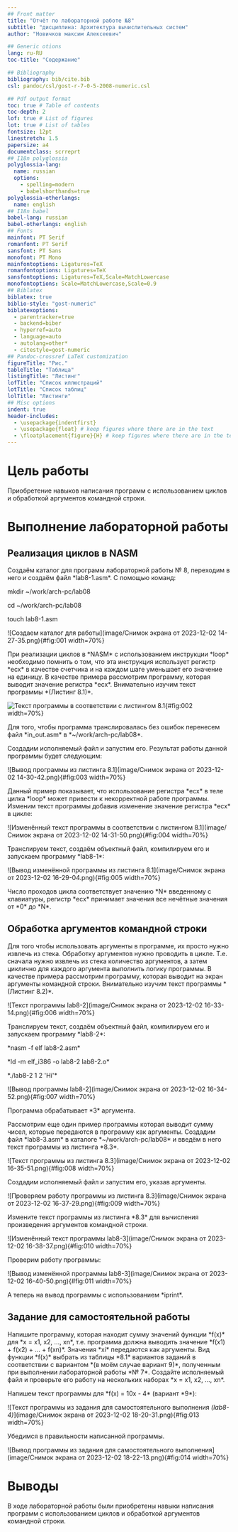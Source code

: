 ```yaml
---
## Front matter
title: "Отчёт по лабораторной работе №8"
subtitle: "дисциплина: Архитектура вычислительных систем"
author: "Новичков максим Алексеевич"

## Generic otions
lang: ru-RU
toc-title: "Содержание"

## Bibliography
bibliography: bib/cite.bib
csl: pandoc/csl/gost-r-7-0-5-2008-numeric.csl

## Pdf output format
toc: true # Table of contents
toc-depth: 2
lof: true # List of figures
lot: true # List of tables
fontsize: 12pt
linestretch: 1.5
papersize: a4
documentclass: scrreprt
## I18n polyglossia
polyglossia-lang:
  name: russian
  options:
	- spelling=modern
	- babelshorthands=true
polyglossia-otherlangs:
  name: english
## I18n babel
babel-lang: russian
babel-otherlangs: english
## Fonts
mainfont: PT Serif
romanfont: PT Serif
sansfont: PT Sans
monofont: PT Mono
mainfontoptions: Ligatures=TeX
romanfontoptions: Ligatures=TeX
sansfontoptions: Ligatures=TeX,Scale=MatchLowercase
monofontoptions: Scale=MatchLowercase,Scale=0.9
## Biblatex
biblatex: true
biblio-style: "gost-numeric"
biblatexoptions:
  - parentracker=true
  - backend=biber
  - hyperref=auto
  - language=auto
  - autolang=other*
  - citestyle=gost-numeric
## Pandoc-crossref LaTeX customization
figureTitle: "Рис."
tableTitle: "Таблица"
listingTitle: "Листинг"
lofTitle: "Список иллюстраций"
lotTitle: "Список таблиц"
lolTitle: "Листинги"
## Misc options
indent: true
header-includes:
  - \usepackage{indentfirst}
  - \usepackage{float} # keep figures where there are in the text
  - \floatplacement{figure}{H} # keep figures where there are in the text
---
```


# Цель работы

<p>Приобретение навыков написания программ с использованием циклов и обработкой аргументов командной строки.</p>

# Выполнение лабораторной работы

## Реализация циклов в NASM

<p>Создаём каталог для программ лабораторной работы № 8, переходим в него и
создаём файл *lab8-1.asm*. С помощью команд:</p>

<p>mkdir ~/work/arch-pc/lab08</p>
<p>cd ~/work/arch-pc/lab08</p>
<p>touch lab8-1.asm</p>

![Создаем каталог для работы](image/Снимок экрана от 2023-12-02 14-27-35.png){#fig:001 width=70%}

<p>При реализации циклов в *NASM* с использованием инструкции *loop* необходимо помнить о том, что эта инструкция использует регистр *ecx* в качестве счетчика и на каждом шаге уменьшает его значение на единицу. В качестве примера рассмотрим программу, которая выводит значение регистра *ecx*. Внимательно изучим текст программы *(Листинг 8.1)*.</p>

![Текст программы в соответствии с листингом 8.1](image/){#fig:002 width=70%}

<p>Для того, чтобы программа транслировалась без ошибок перенесем файл *in_out.asm* в *~/work/arch-pc/lab08*.</p>
<p>Создадим исполняемый файл и запустим его. Результат работы данной программы будет следующим:</p>

![Вывод программы из листинга 8.1](image/Снимок экрана от 2023-12-02 14-30-42.png){#fig:003 width=70%}

<p>Данный пример показывает, что использование регистра *ecx* в теле цилка *loop* может привести к некорректной работе программы. Изменим текст программы добавив изменение значение регистра *ecx* в цикле:</p>

![Изменённый текст программы в соответствии с листингом 8.1](image/Снимок экрана от 2023-12-02 14-31-50.png){#fig:004 width=70%}

<p>Транслируем текст, создаём объектный файл, компилируем его и запускаем программу *lab8-1*:</p>

![Вывод изменённой программы из листинга 8.1](image/Снимок экрана от 2023-12-02 16-29-04.png){#fig:005 width=70%}

<p>Число проходов цикла соответствует значению *N* введенному с клавиатуры, регистр *ecx* принимает значения все нечётные значения от *0* до *N*.</p>

## Обработка аргументов командной строки

<p>Для того чтобы использовать аргументы в программе, их просто нужно
извлечь из стека. Обработку аргументов нужно проводить в цикле. Т.е. сначала нужно извлечь из стека количество аргументов, а затем циклично для каждого аргумента выполнить логику программы. В качестве примера рассмотрим программу, которая выводит на экран аргументы командной строки. Внимательно изучим текст программы *(Листинг 8.2)*.</p>

![Текст программы lab8-2](image/Снимок экрана от 2023-12-02 16-33-14.png){#fig:006 width=70%}

<p>Транслируем текст, создаём объектный файл, компилируем его и запускаем программу *lab8-2*:</p>
<p>*nasm -f elf lab8-2.asm*</p>
<p>*ld -m elf_i386 -o lab8-2 lab8-2.o*</p>
<p>*./lab8-2 1 2 'Hi'*</p>

![Вывод программы lab8-2](image/Снимок экрана от 2023-12-02 16-34-52.png){#fig:007 width=70%}

<p>Программа обрабатывает *3* аргумента.</p>

<p>Рассмотрим еще один пример программы которая выводит сумму чисел, которые передаются в программу как аргументы. Создадим файл *lab8-3.asm* в каталоге *~/work/arch-pc/lab08* и введём в него текст программы из листинга *8.3*.</p>

![Текст программы из листинга 8.3](image/Снимок экрана от 2023-12-02 16-35-51.png){#fig:008 width=70%}

<p>Создадим исполняемый файл и запустим его, указав аргументы.</p>

![Проверяем работу программы из листинга 8.3](image/Снимок экрана от 2023-12-02 16-37-29.png){#fig:009 width=70%}

<p>Измените текст программы из листинга *8.3* для вычисления произведения аргументов командной строки.</p>

![Изменённый текст программы lab8-3](image/Снимок экрана от 2023-12-02 16-38-37.png){#fig:010 width=70%}

<p>Проверим работу программы:</p>

![Вывод изменённой программы lab8-3](image/Снимок экрана от 2023-12-02 16-40-50.png){#fig:011 width=70%}

<p>А теперь на вывод программы с использованием *iprint*.</p>

## Задание для самостоятельной работы

<p>Напишите программу, которая находит сумму значений функции *f(x)* для
*x = x1, x2, ..., xn*, т.е. программа должна выводить значение *f(x1) + f(x2) + ... + f(xn)*.
Значения *xi* передаются как аргументы. Вид функции *f(x)* выбрать из таблицы
*8.1* вариантов заданий в соответствии с вариантом *(в моём случае вариант 9)*, полученным при выполнении лабораторной работы *№ 7*. Создайте исполняемый файл и проверьте его работу на нескольких наборах *x = x1, x2, ..., xn*.</p>

<p>Напишем текст программы для *f(x) = 10x - 4* (вариант *9*):</p>

![Текст программы из задания для самостоятельного выполнения *(lab8-4)*](image/Снимок экрана от 2023-12-02 18-20-31.png){#fig:013 width=70%}

<p>Убедимся в правильности написанной программы.</p>

![Вывод программы из задания для самостоятельного выполнения](image/Снимок экрана от 2023-12-02 18-22-13.png){#fig:014 width=70%}

# Выводы

<p>В ходе лабораторной работы были приобретены навыки написания программ с использованием циклов и обработкой аргументов командной строки.</p>
